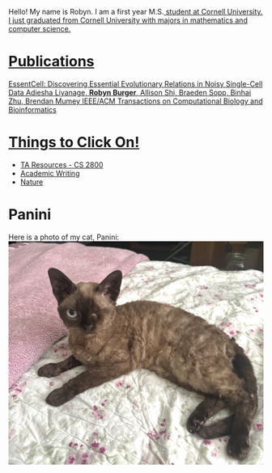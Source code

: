 
<!-- # About Me -->
Hello! My name is Robyn. I am a first year M.S.<a href="https://www.cs.cornell.edu/ms"> student at Cornell University. I just graduated from Cornell University with majors in mathematics and computer science. 

# Publications 

EssentCell: Discovering Essential Evolutionary Relations in Noisy Single-Cell Data 
Adiesha Liyanage, **Robyn Burger**, Allison Shi, Braeden Sopp, Binhai Zhu, Brendan Mumey
IEEE/ACM Transactions on Computational Biology and Bioinformatics 


# Things to Click On!
* [TA Resources - CS 2800](cs2800/cs2800.md)
* [Academic Writing](AcademicWriting/writing.md)
* [Nature](Nature/nature.md)

# Panini
Here is a photo of my cat, Panini:
![Cat Photo](images/Panini_Glamour.png)

